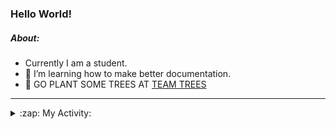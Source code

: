 ### Hello World!

##### About:
- Currently I am a student.
- 🌱 I’m learning how to make better documentation.
- 🌱 GO PLANT SOME TREES AT [TEAM TREES](https://teamtrees.org/)

---
<details>
  <summary>:zap: My Activity:</summary>
  
<!--START_SECTION:waka-->
![Code Time](http://img.shields.io/badge/Code%20Time-1%2C089%20hrs%2051%20mins-blue)

**I'm a Night 🦉** 

```text
🌞 Morning                1346 commits        ██░░░░░░░░░░░░░░░░░░░░░░░   09.34 % 
🌆 Daytime                4883 commits        ████████░░░░░░░░░░░░░░░░░   33.90 % 
🌃 Evening                4221 commits        ███████░░░░░░░░░░░░░░░░░░   29.30 % 
🌙 Night                  3956 commits        ███████░░░░░░░░░░░░░░░░░░   27.46 % 
```
📅 **I'm Most Productive on Wednesday** 

```text
Monday                   2195 commits        ████░░░░░░░░░░░░░░░░░░░░░   15.24 % 
Tuesday                  1766 commits        ███░░░░░░░░░░░░░░░░░░░░░░   12.26 % 
Wednesday                3297 commits        ██████░░░░░░░░░░░░░░░░░░░   22.89 % 
Thursday                 1866 commits        ███░░░░░░░░░░░░░░░░░░░░░░   12.95 % 
Friday                   1427 commits        ██░░░░░░░░░░░░░░░░░░░░░░░   09.91 % 
Saturday                 1326 commits        ██░░░░░░░░░░░░░░░░░░░░░░░   09.20 % 
Sunday                   2529 commits        ████░░░░░░░░░░░░░░░░░░░░░   17.56 % 
```


📊 **This Week I Spent My Time On** 

```text
🔥 Editors: 
VS Code                  7 hrs 13 mins       █████████████████████████   100.00 % 

🐱‍💻 Projects: 
CSF22                    4 hrs 2 mins        ██████████████░░░░░░░░░░░   55.92 % 
quizeco                  1 hr 45 mins        ██████░░░░░░░░░░░░░░░░░░░   24.30 % 
technocean-frontend      1 hr 11 mins        ████░░░░░░░░░░░░░░░░░░░░░   16.46 % 
praise                   12 mins             █░░░░░░░░░░░░░░░░░░░░░░░░   03.00 % 
gdsc-next-weather-app    0 secs              ░░░░░░░░░░░░░░░░░░░░░░░░░   00.22 % 
```


 Last Updated on 07/04/2023 03:08:04 UTC
<!--END_SECTION:waka-->
</details>

